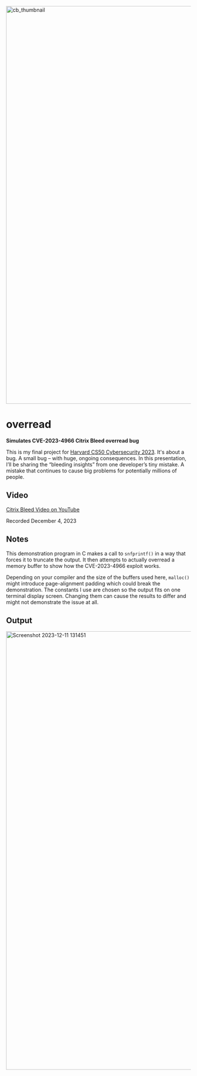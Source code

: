 <img width="1086" alt="cb_thumbnail" src="https://github.com/morganwdavis/overread/assets/4434533/8247adfa-0fbb-43f7-a185-babd4a619ad0">

# overread
**Simulates CVE-2023-4966 Citrix Bleed overread bug**

This is my final project for [Harvard CS50 Cybersecurity 2023](https://cs50.harvard.edu/cybersecurity/2023/).  It's about a bug. A small bug – with huge, ongoing consequences. In this presentation, I’ll be sharing the “bleeding insights” from one developer’s tiny mistake. A mistake that continues to cause big problems for potentially millions of people.

## Video
[Citrix Bleed Video on YouTube](https://youtu.be/7rLOzA3lf6s)

Recorded December 4, 2023

## Notes

This demonstration program in C makes a call to `snfprintf()` in a way that forces it to truncate the output.  It then attempts to actually overread a memory buffer to show how the CVE-2023-4966 exploit works.

Depending on your compiler and the size of the buffers used here, `malloc()` might introduce page-alignment padding which could break the demonstration. The constants I use are chosen so the output fits on one terminal display screen. Changing them can cause the results to differ and might not demonstrate the issue at all.

## Output
<img width="1197" alt="Screenshot 2023-12-11 131451" src="https://github.com/morganwdavis/overread/assets/4434533/49c4e780-eb82-41af-8abc-20243026feb1">
